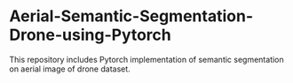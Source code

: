 # Aerial-Semantic-Segmentation-Drone-using-Pytorch
This repository includes Pytorch implementation of semantic segmentation on aerial image of drone dataset.
